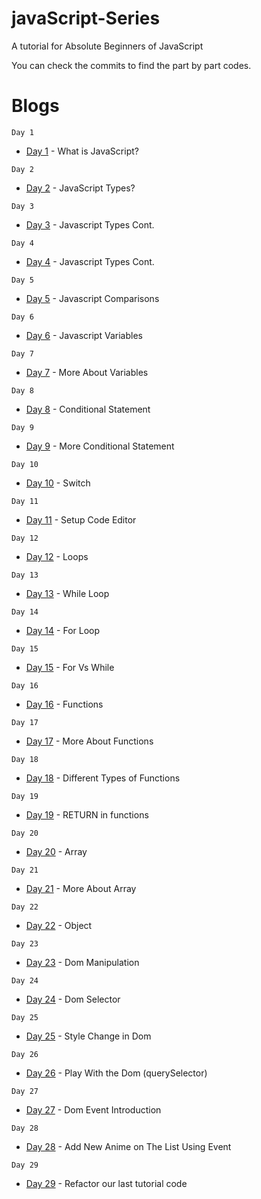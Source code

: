 # javaScript-Series
A tutorial for Absolute Beginners of JavaScript

You can check the commits to find the part by part codes.

# Blogs
```
Day 1
```
* [Day 1](https://blog.nerdjfpb.com/javascript-part-1/) - What is JavaScript?

```
Day 2
```
* [Day 2](https://blog.nerdjfpb.com/javascript-part-2/) - JavaScript Types?
```
Day 3
```
* [Day 3](https://blog.nerdjfpb.com/javascript-part-3/) - Javascript Types Cont.
```
Day 4
```
* [Day 4](https://blog.nerdjfpb.com/javascript-part-4/) - Javascript Types Cont.
```
Day 5
```
* [Day 5](https://blog.nerdjfpb.com/javascript-part-5/) - Javascript Comparisons
```
Day 6
```
* [Day 6](https://blog.nerdjfpb.com/javascript-part-6/) - Javascript Variables
```
Day 7
```
* [Day 7](https://blog.nerdjfpb.com/javascript-part-7/) - More About Variables
```
Day 8
```
* [Day 8](https://blog.nerdjfpb.com/javascript-part-8/) - Conditional Statement
```
Day 9
```
* [Day 9](https://blog.nerdjfpb.com/javascript-part-9/) - More Conditional Statement
```
Day 10
```
* [Day 10](https://blog.nerdjfpb.com/javascript-part-10/) - Switch
```
Day 11
```
* [Day 11](https://blog.nerdjfpb.com/javascript-part-11/) - Setup Code Editor
```
Day 12
```
* [Day 12](https://blog.nerdjfpb.com/javascript-part-12/) - Loops
```
Day 13
```
* [Day 13](https://blog.nerdjfpb.com/javascript-part-13/) - While Loop
```
Day 14
```
* [Day 14](https://blog.nerdjfpb.com/javascript-part-14/) - For Loop
```
Day 15
```
* [Day 15](https://blog.nerdjfpb.com/javascript-part-15/) - For Vs While
```
Day 16
```
* [Day 16](https://blog.nerdjfpb.com/javascript-part-16/) - Functions
```
Day 17
```
* [Day 17](https://blog.nerdjfpb.com/javascript-part-17/) - More About Functions
```
Day 18
```
* [Day 18](https://blog.nerdjfpb.com/javascript-part-18/) - Different Types of Functions
```
Day 19
```
* [Day 19](https://blog.nerdjfpb.com/javascript-part-19/) - RETURN in functions
```
Day 20
```
* [Day 20](https://blog.nerdjfpb.com/javascript-part-20/) - Array
```
Day 21
```
* [Day 21](https://blog.nerdjfpb.com/javascript-part-21/) - More About Array
```
Day 22
```
* [Day 22](https://blog.nerdjfpb.com/javascript-part-22/) - Object
```
Day 23
```
* [Day 23](https://blog.nerdjfpb.com/javascript-part-23/) - Dom Manipulation
```
Day 24
```
* [Day 24](https://blog.nerdjfpb.com/javascript-part-24/) - Dom Selector
```
Day 25
```
* [Day 25](https://blog.nerdjfpb.com/javascript-part-25/) - Style Change in Dom
```
Day 26
```
* [Day 26](https://blog.nerdjfpb.com/javascript-part-26/) - Play With the Dom (querySelector)
```
Day 27
```
* [Day 27](https://blog.nerdjfpb.com/javascript-part-27/) - Dom Event Introduction
```
Day 28
```
* [Day 28](https://blog.nerdjfpb.com/javascript-part-28/) - Add New Anime on The List Using Event
```
Day 29
```
* [Day 29](https://blog.nerdjfpb.com/javascript-part-29/) - Refactor our last tutorial code
